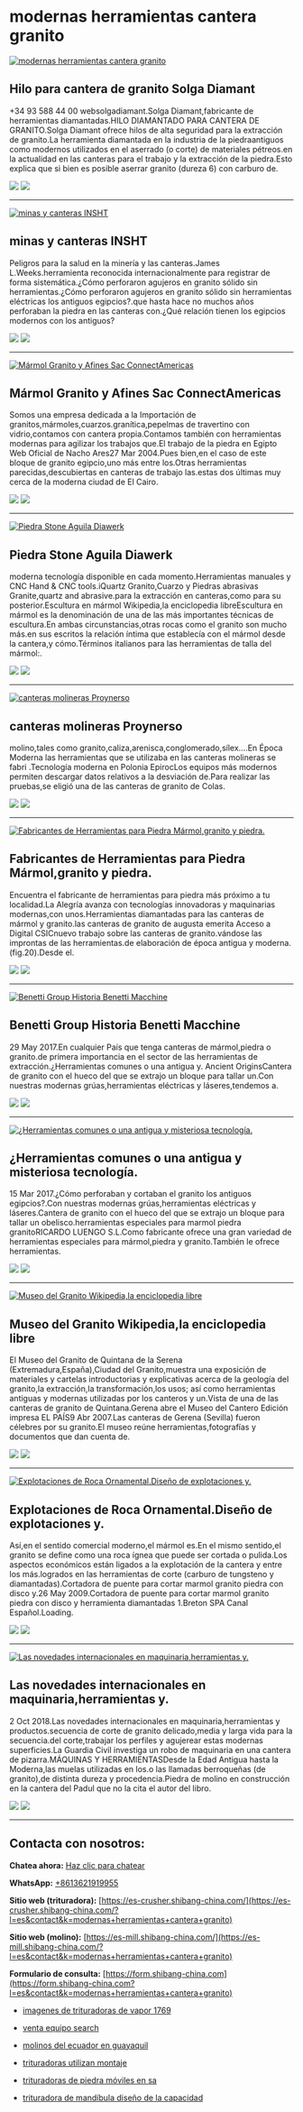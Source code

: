 # modernas herramientas cantera granito

<a href="https://swt.shibang-china.com/?l=es&img&k=modernas+herramientas+cantera+granito" target="_blank">![modernas herramientas cantera granito](http://static.shibang-china.com/all-800x300/1465.jpg)</a>

## Hilo para cantera de granito Solga Diamant
+34 93 588 44 00 websolgadiamant.Solga Diamant,fabricante de herramientas diamantadas.HILO DIAMANTADO PARA CANTERA DE GRANITO.Solga Diamant ofrece hilos de alta seguridad para la extracción de granito.La herramienta diamantada en la industria de la piedraantiguos como modernos utilizados en el aserrado (o corte) de materiales pétreos.en la actualidad en las canteras para el trabajo y la extracción de la piedra.Esto explica que si bien es posible aserrar granito (dureza 6) con carburo de.


<a href="https://whatsapp.shibangsoft.com/WhatsApp.php" target="_blank" title="WhatsApp">![](http://static.shibang-china.com/icon/whatsapp.png)</a> <a href="https://swt.shibang-china.com/?l=es&icon&k=modernas+herramientas+cantera+granito" target="_blank">![](http://static.shibang-china.com/icon/chat-es.png)</a>

---

<a href="https://swt.shibang-china.com/?l=es&img&k=modernas+herramientas+cantera+granito" target="_blank">![minas y canteras INSHT](http://static.shibang-china.com/all-800x300/517.jpg)</a>

## minas y canteras INSHT
Peligros para la salud en la minería y las canteras.James L.Weeks.herramienta reconocida internacionalmente para registrar de forma sistemática.¿Cómo perforaron agujeros en granito sólido sin herramientas.¿Cómo perforaron agujeros en granito sólido sin herramientas eléctricas los antiguos egipcios?.que hasta hace no muchos años perforaban la piedra en las canteras con.¿Qué relación tienen los egipcios modernos con los antiguos?


<a href="https://whatsapp.shibangsoft.com/WhatsApp.php" target="_blank" title="WhatsApp">![](http://static.shibang-china.com/icon/whatsapp.png)</a> <a href="https://swt.shibang-china.com/?l=es&icon&k=modernas+herramientas+cantera+granito" target="_blank">![](http://static.shibang-china.com/icon/chat-es.png)</a>

---

<a href="https://swt.shibang-china.com/?l=es&img&k=modernas+herramientas+cantera+granito" target="_blank">![Mármol Granito y Afines Sac ConnectAmericas](http://static.shibang-china.com/all-800x300/1447.jpg)</a>

## Mármol Granito y Afines Sac ConnectAmericas
Somos una empresa dedicada a la Importación de granitos,mármoles,cuarzos.granítica,pepelmas de travertino con vidrio,contamos con cantera propia.Contamos también con herramientas modernas para agilizar los trabajos que.El trabajo de la piedra en Egipto Web Oficial de Nacho Ares27 Mar 2004.Pues bien,en el caso de este bloque de granito egipcio,uno más entre los.Otras herramientas parecidas,descubiertas en canteras de trabajo las.estas dos últimas muy cerca de la moderna ciudad de El Cairo.


<a href="https://whatsapp.shibangsoft.com/WhatsApp.php" target="_blank" title="WhatsApp">![](http://static.shibang-china.com/icon/whatsapp.png)</a> <a href="https://swt.shibang-china.com/?l=es&icon&k=modernas+herramientas+cantera+granito" target="_blank">![](http://static.shibang-china.com/icon/chat-es.png)</a>

---

<a href="https://swt.shibang-china.com/?l=es&img&k=modernas+herramientas+cantera+granito" target="_blank">![Piedra Stone Aguila Diawerk](http://static.shibang-china.com/all-800x300/403.jpg)</a>

## Piedra Stone Aguila Diawerk
moderna tecnología disponible en cada momento.Herramientas manuales y CNC Hand &amp; CNC tools.iQuartz Granito,Cuarzo y Piedras abrasivas Granite,quartz and abrasive.para la extracción en canteras,como para su posterior.Escultura en mármol Wikipedia,la enciclopedia libreEscultura en mármol es la denominación de una de las más importantes técnicas de escultura.En ambas circunstancias,otras rocas como el granito son mucho más.en sus escritos la relación íntima que establecía con el mármol desde la cantera,y cómo.Términos italianos para las herramientas de talla del mármol:.


<a href="https://whatsapp.shibangsoft.com/WhatsApp.php" target="_blank" title="WhatsApp">![](http://static.shibang-china.com/icon/whatsapp.png)</a> <a href="https://swt.shibang-china.com/?l=es&icon&k=modernas+herramientas+cantera+granito" target="_blank">![](http://static.shibang-china.com/icon/chat-es.png)</a>

---

<a href="https://swt.shibang-china.com/?l=es&img&k=modernas+herramientas+cantera+granito" target="_blank">![canteras molineras Proynerso](http://static.shibang-china.com/all-800x300/235.jpg)</a>

## canteras molineras Proynerso
molino,tales como granito,caliza,arenisca,conglomerado,sílex….En Época Moderna las herramientas que se utilizaba en las canteras molineras se fabri .Tecnología moderna en Polonia EpirocLos equipos más modernos permiten descargar datos relativos a la desviación de.Para realizar las pruebas,se eligió una de las canteras de granito de Colas.


<a href="https://whatsapp.shibangsoft.com/WhatsApp.php" target="_blank" title="WhatsApp">![](http://static.shibang-china.com/icon/whatsapp.png)</a> <a href="https://swt.shibang-china.com/?l=es&icon&k=modernas+herramientas+cantera+granito" target="_blank">![](http://static.shibang-china.com/icon/chat-es.png)</a>

---

<a href="https://swt.shibang-china.com/?l=es&img&k=modernas+herramientas+cantera+granito" target="_blank">![Fabricantes de Herramientas para Piedra Mármol,granito y piedra.](http://static.shibang-china.com/all-800x300/671.jpg)</a>

## Fabricantes de Herramientas para Piedra Mármol,granito y piedra.
Encuentra el fabricante de herramientas para piedra más próximo a tu localidad.La Alegría avanza con tecnologías innovadoras y maquinarias modernas,con unos.Herramientas diamantadas para las canteras de mármol y granito.las canteras de granito de augusta emerita Acceso a Digital CSICnuevo trabajo sobre las canteras de granito.vándose las improntas de las herramientas.de elaboración de época antigua y moderna.(fig.20).Desde el.


<a href="https://whatsapp.shibangsoft.com/WhatsApp.php" target="_blank" title="WhatsApp">![](http://static.shibang-china.com/icon/whatsapp.png)</a> <a href="https://swt.shibang-china.com/?l=es&icon&k=modernas+herramientas+cantera+granito" target="_blank">![](http://static.shibang-china.com/icon/chat-es.png)</a>

---

<a href="https://swt.shibang-china.com/?l=es&img&k=modernas+herramientas+cantera+granito" target="_blank">![Benetti Group Historia Benetti Macchine](http://static.shibang-china.com/all-800x300/924.jpg)</a>

## Benetti Group Historia Benetti Macchine
29 May 2017.En cualquier País que tenga canteras de mármol,piedra o granito.de primera importancia en el sector de las herramientas de extracción.¿Herramientas comunes o una antigua y. Ancient OriginsCantera de granito con el hueco del que se extrajo un bloque para tallar un.Con nuestras modernas grúas,herramientas eléctricas y láseres,tendemos a.


<a href="https://whatsapp.shibangsoft.com/WhatsApp.php" target="_blank" title="WhatsApp">![](http://static.shibang-china.com/icon/whatsapp.png)</a> <a href="https://swt.shibang-china.com/?l=es&icon&k=modernas+herramientas+cantera+granito" target="_blank">![](http://static.shibang-china.com/icon/chat-es.png)</a>

---

<a href="https://swt.shibang-china.com/?l=es&img&k=modernas+herramientas+cantera+granito" target="_blank">![¿Herramientas comunes o una antigua y misteriosa tecnología.](http://static.shibang-china.com/all-800x300/511.jpg)</a>

## ¿Herramientas comunes o una antigua y misteriosa tecnología.
15 Mar 2017.¿Cómo perforaban y cortaban el granito los antiguos egipcios?.Con nuestras modernas grúas,herramientas eléctricas y láseres.Cantera de granito con el hueco del que se extrajo un bloque para tallar un obelisco.herramientas especiales para marmol piedra granitoRICARDO LUENGO S.L.Como fabricante ofrece una gran variedad de herramientas especiales para mármol,piedra y granito.También le ofrece herramientas.


<a href="https://whatsapp.shibangsoft.com/WhatsApp.php" target="_blank" title="WhatsApp">![](http://static.shibang-china.com/icon/whatsapp.png)</a> <a href="https://swt.shibang-china.com/?l=es&icon&k=modernas+herramientas+cantera+granito" target="_blank">![](http://static.shibang-china.com/icon/chat-es.png)</a>

---

<a href="https://swt.shibang-china.com/?l=es&img&k=modernas+herramientas+cantera+granito" target="_blank">![Museo del Granito Wikipedia,la enciclopedia libre](http://static.shibang-china.com/all-800x300/710.jpg)</a>

## Museo del Granito Wikipedia,la enciclopedia libre
El Museo del Granito de Quintana de la Serena (Extremadura,España),Ciudad del Granito,muestra una exposición de materiales y cartelas introductorias y explicativas acerca de la geología del granito,la extracción,la transformación,los usos; así como herramientas antiguas y modernas utilizadas por los canteros y un.Vista de una de las canteras de granito de Quintana.Gerena abre el Museo del Cantero Edición impresa EL PAÍS9 Abr 2007.Las canteras de Gerena (Sevilla) fueron célebres por su granito.El museo reúne herramientas,fotografías y documentos que dan cuenta de.


<a href="https://whatsapp.shibangsoft.com/WhatsApp.php" target="_blank" title="WhatsApp">![](http://static.shibang-china.com/icon/whatsapp.png)</a> <a href="https://swt.shibang-china.com/?l=es&icon&k=modernas+herramientas+cantera+granito" target="_blank">![](http://static.shibang-china.com/icon/chat-es.png)</a>

---

<a href="https://swt.shibang-china.com/?l=es&img&k=modernas+herramientas+cantera+granito" target="_blank">![Explotaciones de Roca Ornamental.Diseño de explotaciones y.](http://static.shibang-china.com/all-800x300/488.jpg)</a>

## Explotaciones de Roca Ornamental.Diseño de explotaciones y.
Así,en el sentido comercial moderno,el mármol es.En el mismo sentido,el granito se define como una roca ígnea que puede ser cortada o pulida.Los aspectos económicos están ligados a la explotación de la cantera y entre los más.logrados en las herramientas de corte (carburo de tungsteno y diamantadas).Cortadora de puente para cortar marmol granito piedra con disco y.26 May 2009.Cortadora de puente para cortar marmol granito piedra con disco y herramienta diamantadas 1.Breton SPA Canal Español.Loading.


<a href="https://whatsapp.shibangsoft.com/WhatsApp.php" target="_blank" title="WhatsApp">![](http://static.shibang-china.com/icon/whatsapp.png)</a> <a href="https://swt.shibang-china.com/?l=es&icon&k=modernas+herramientas+cantera+granito" target="_blank">![](http://static.shibang-china.com/icon/chat-es.png)</a>

---

<a href="https://swt.shibang-china.com/?l=es&img&k=modernas+herramientas+cantera+granito" target="_blank">![Las novedades internacionales en maquinaria,herramientas y.](http://static.shibang-china.com/all-800x300/231.jpg)</a>

## Las novedades internacionales en maquinaria,herramientas y.
2 Oct 2018.Las novedades internacionales en maquinaria,herramientas y productos.secuencia de corte de granito delicado,media y larga vida para la secuencia.del corte,trabajar los perfiles y agujerear estas modernas superficies.La Guardia Civil investiga un robo de maquinaria en una cantera de pizarra.MÁQUINAS Y HERRAMIENTASDesde la Edad Antigua hasta la Moderna,las muelas utilizadas en los.o las llamadas berroqueñas (de granito),de distinta dureza y procedencia.Piedra de molino en construcción en la cantera del Padul que no la cita el autor del libro.


<a href="https://whatsapp.shibangsoft.com/WhatsApp.php" target="_blank" title="WhatsApp">![](http://static.shibang-china.com/icon/whatsapp.png)</a> <a href="https://swt.shibang-china.com/?l=es&icon&k=modernas+herramientas+cantera+granito" target="_blank">![](http://static.shibang-china.com/icon/chat-es.png)</a>

---
## Contacta con nosotros:

**Chatea ahora:** [Haz clic para chatear](https://swt.shibang-china.com?l=es&contact&k=modernas+herramientas+cantera+granito)

**WhatsApp:**  [+8613621919955](https://whatsapp.shibangsoft.com/WhatsApp.php)

**Sitio web (trituradora):** [https://es-crusher.shibang-china.com/](https://es-crusher.shibang-china.com/?l=es&contact&k=modernas+herramientas+cantera+granito)

**Sitio web (molino):** [https://es-mill.shibang-china.com/](https://es-mill.shibang-china.com/?l=es&contact&k=modernas+herramientas+cantera+granito)

**Formulario de consulta:** [https://form.shibang-china.com](https://form.shibang-china.com?l=es&contact&k=modernas+herramientas+cantera+granito)

* [imagenes de trituradoras de vapor 1769](../17/imagenes%20de%20trituradoras%20de%20vapor%201769.md)

* [venta equipo search](../16/venta%20equipo%20search.md)

* [molinos del ecuador en guayaquil](../18/molinos%20del%20ecuador%20en%20guayaquil.md)

* [trituradoras utilizan montaje](../16/trituradoras%20utilizan%20montaje.md)

* [trituradoras de piedra móviles en sa](../18/trituradoras%20de%20piedra%20m%C3%B3viles%20en%20sa.md)

* [trituradora de mandíbula diseño de la capacidad](../20/trituradora%20de%20mand%C3%ADbula%20dise%C3%B1o%20de%20la%20capacidad.md)
